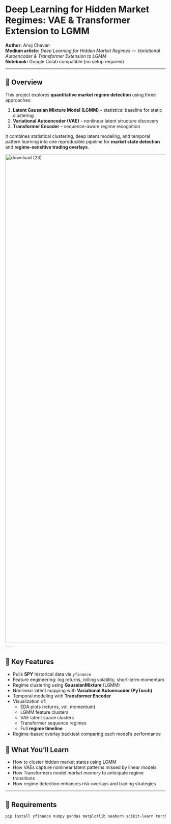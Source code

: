 # Deep Learning for Hidden Market Regimes: VAE & Transformer Extension to LGMM

**Author:** Anuj Chavan  
**Medium article:** *Deep Learning for Hidden Market Regimes — Variational Autoencoder & Transformer Extension to LGMM*  
**Notebook:** Google Colab compatible (no setup required)

---

## 🧭 Overview

This project explores **quantitative market regime detection** using three approaches:

1. **Latent Gaussian Mixture Model (LGMM)** – statistical baseline for static clustering  
2. **Variational Autoencoder (VAE)** – nonlinear latent structure discovery  
3. **Transformer Encoder** – sequence-aware regime recognition

It combines statistical clustering, deep latent modeling, and temporal pattern learning into one reproducible pipeline for **market state detection** and **regime-sensitive trading overlays**.

<img width="2049" height="1532" alt="download (23)" src="https://github.com/user-attachments/assets/8f9c37ae-1170-4dae-8a8b-0477ea677edb" />
---

## 🧩 Key Features

- Pulls **SPY** historical data via `yfinance`
- Feature engineering: log returns, rolling volatility, short-term momentum
- Regime clustering using **GaussianMixture** (LGMM)
- Nonlinear latent mapping with **Variational Autoencoder (PyTorch)**
- Temporal modeling with **Transformer Encoder**
- Visualization of:
  - EDA plots (returns, vol, momentum)
  - LGMM feature clusters
  - VAE latent space clusters
  - Transformer sequence regimes
  - Full **regime timeline**
- Regime-based overlay backtest comparing each model’s performance




## 🧠 What You’ll Learn

- How to cluster hidden market states using LGMM  
- How VAEs capture nonlinear latent patterns missed by linear models  
- How Transformers model *market memory* to anticipate regime transitions  
- How regime detection enhances risk overlays and trading strategies  

---

## 🧰 Requirements

```bash
pip install yfinance numpy pandas matplotlib seaborn scikit-learn torch
